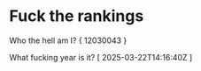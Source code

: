 # Fuck the rankings

Who the hell am I?
{ 12030043 }

What fucking year is it?
[ 2025-03-22T14:16:40Z ]
